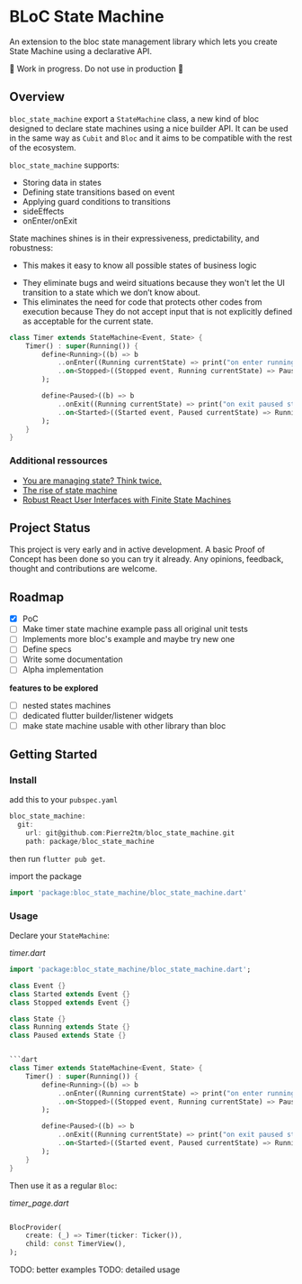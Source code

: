 # BLoC State Machine

An extension to the bloc state management library which lets you create State Machine using a declarative API.

🚧 Work in progress. Do not use in production 🚧

## Overview

`bloc_state_machine` export a `StateMachine` class, a new kind of bloc designed to declare state machines using a nice builder API.
It can be used in the same way as `Cubit` and `Bloc` and it aims to be compatible with the rest of the ecosystem.

`bloc_state_machine` supports:

- Storing data in states
- Defining state transitions based on event
- Applying guard conditions to transitions
- sideEffects
- onEnter/onExit

State machines shines is in their expressiveness, predictability, and robustness:

- This makes it easy to know all possible states of business logic

* They eliminate bugs and weird situations because they won't let the UI transition to a state which we don’t know about.
* This eliminates the need for code that protects other codes from execution because They do not accept input that is not explicitly defined as acceptable for the current state.

```dart
class Timer extends StateMachine<Event, State> {
    Timer() : super(Running()) {
        define<Running>((b) => b
            ..onEnter((Running currentState) => print("on enter running state"))
            ..on<Stopped>((Stopped event, Running currentState) => Paused()),
        );

        define<Paused>((b) => b
            ..onExit((Running currentState) => print("on exit paused state"))
            ..on<Started>((Started event, Paused currentState) => Running()),
        );
    }
}
```

### Additional ressources

* [You are managing state? Think twice.](https://krasimirtsonev.com/blog/article/managing-state-in-javascript-with-state-machines-stent)
* [The rise of state machine](https://www.smashingmagazine.com/2018/01/rise-state-machines/)
* [Robust React User Interfaces with Finite State Machines](https://css-tricks.com/robust-react-user-interfaces-with-finite-state-machines/)

## Project Status

This project is very early and in active development. A basic Proof of Concept has been done so you can try it already. Any opinions, feedback, thought and contributions are welcome.

## Roadmap

* [X] PoC
* [ ] Make timer state machine example pass all original unit tests
* [ ] Implements more bloc's example and maybe try new one
* [ ] Define specs
* [ ] Write some documentation
* [ ] Alpha implementation

**features to be explored**

* [ ] nested states machines
* [ ] dedicated flutter builder/listener widgets
* [ ] make state machine usable with other library than bloc

## Getting Started

### Install

add this to your `pubspec.yaml`

```dart
bloc_state_machine:
  git:
    url: git@github.com:Pierre2tm/bloc_state_machine.git
    path: package/bloc_state_machine
```

then run `flutter pub get`.

import the package

```dart
import 'package:bloc_state_machine/bloc_state_machine.dart'
```

### Usage

Declare your `StateMachine`:

*timer.dart*

```dart
import 'package:bloc_state_machine/bloc_state_machine.dart';

class Event {}
class Started extends Event {}
class Stopped extends Event {}

class State {}
class Running extends State {}
class Paused extends State {}


```dart
class Timer extends StateMachine<Event, State> {
    Timer() : super(Running()) {
        define<Running>((b) => b
            ..onEnter((Running currentState) => print("on enter running state"))
            ..on<Stopped>((Stopped event, Running currentState) => Paused()),
        );

        define<Paused>((b) => b
            ..onExit((Running currentState) => print("on exit paused state"))
            ..on<Started>((Started event, Paused currentState) => Running()),
        );
    }
}
```

Then use it as a regular `Bloc`:

*timer_page.dart*

```dart

BlocProvider(
    create: (_) => Timer(ticker: Ticker()),
    child: const TimerView(),
);

```

TODO: better examples
TODO: detailed usage